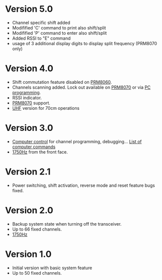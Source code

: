 Version 5.0
===========
* Channel specific shift added
* Modifified 'C' command to print also shift/split
* Modifified 'P' command to enter also shift/split
* Added RSSI to "E" command
* usage of 3 additional display digits to display split frequency (PRM8070 only)

Version 4.0
===========
* Shift commutation feature disabled on [PRM8060](doc/PRM8060.md).
* Channels scanning added. Lock out available on [PRM8070](doc/PRM8070.md) or via [PC programming](doc/Computer_commands_V4.md).
* RSSI indicator.
* [PRM8070](doc/PRM8070.md) support.
* [UHF](doc/prm80x0_430.bin.md) version for 70cm operations

Version 3.0
===========
* [Computer control](doc/Computer_control.md) for channel programming, debugging... [List of computer commands](doc/Computer_commands_V3.md)
* [1750Hz](doc/1750Hz_tone.md) from the front face.

Version 2.1
===========
* Power switching, shift activation, reverse mode and reset feature bugs fixed.

Version 2.0
===========
* Backup system state when turning off the transceiver.
* Up to 66 fixed channels.
* [1750Hz](doc/1750Hz_tone.md)

Version 1.0
===========
* Initial version with basic system feature
* Up to 50 fixed channels.
